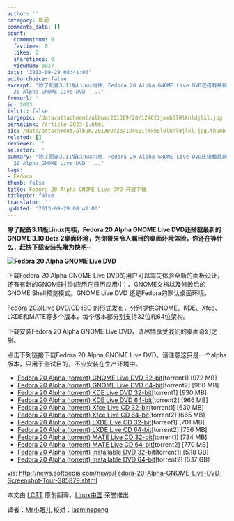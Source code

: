 ```yaml
---
author: ''
category: 新闻
comments_data: []
count:
  commentnum: 0
  favtimes: 0
  likes: 0
  sharetimes: 0
  viewnum: 3017
date: '2013-09-29 08:41:00'
editorchoice: false
excerpt: "除了配备3.11版Linux内核，Fedora 20 Alpha GNOME Live DVD还搭载最新的GNOME 3.10 Beta 2桌面环境，为你带来令人瞩目的桌面环境体验，你还在等什么，赶快下载安装先睹为快吧~\r\n\r\n下载Fedora
  20 Alpha GNOME Live DVD  ..."
fromurl: ''
id: 2023
islctt: false
largepic: /data/attachment/album/201309/28/124621jmxb5l0lkhldjlxl.jpg
permalink: /article-2023-1.html
pic: /data/attachment/album/201309/28/124621jmxb5l0lkhldjlxl.jpg.thumb.jpg
related: []
reviewer: ''
selector: ''
summary: "除了配备3.11版Linux内核，Fedora 20 Alpha GNOME Live DVD还搭载最新的GNOME 3.10 Beta 2桌面环境，为你带来令人瞩目的桌面环境体验，你还在等什么，赶快下载安装先睹为快吧~\r\n\r\n下载Fedora
  20 Alpha GNOME Live DVD  ..."
tags:
- Fedora
thumb: false
title: Fedora 20 Alpha GNOME Live DVD 开放下载
titlepic: false
translator: ''
updated: '2013-09-29 08:41:00'
---
```


**除了配备3.11版Linux内核，Fedora 20 Alpha GNOME Live DVD还搭载最新的GNOME 3.10 Beta 2桌面环境，为你带来令人瞩目的桌面环境体验，你还在等什么，赶快下载安装先睹为快吧~**


**![Fedora 20 Alpha GNOME Live DVD](/data/attachment/album/201309/28/124621jmxb5l0lkhldjlxl.jpg)**


下载Fedora 20 Alpha GNOME Live DVD的用户可以率先体验全新的面板设计，还有有新的GNOME时钟(应用在日历应用中) 、GNOME文档以及修改后的GNOME Shell预览模式。GNOME Live DVD 还是Fedora的默认桌面环境。


Fedora 20以Live DVD/CD ISO 的形式发布，分别提供GNOME、KDE、Xfce、LXDE和MATE等多个版本，每个版本都分别支持32位和64位架构。


下载安装Fedora 20 Alpha GNOME Live DVD，请尽情享受我们的桌面奇幻之旅。


点击下列链接下载Fedora 20 Alpha GNOME Live DVD。请注意这只是一个alpha 版本，只用于测试目的，不应安装在生产环境中。


* [Fedora 20 Alpha (torrent) GNOME Live DVD 32-bit](http://torrent.fedoraproject.org/torrents/Fedora-Live-Desktop-i686-20-Alpha.torrent)[torrent1] [972 MB]
* [Fedora 20 Alpha (torrent) GNOME Live DVD 64-bit](http://torrent.fedoraproject.org/torrents/Fedora-Live-Desktop-x86_64-20-Alpha.torrent)[torrent2] [960 MB]
* [Fedora 20 Alpha (torrent) KDE Live DVD 32-bit](http://torrent.fedoraproject.org/torrents/Fedora-Live-KDE-i686-20-Alpha.torrent)[torrent1] [930 MB]
* [Fedora 20 Alpha (torrent) KDE Live DVD 64-bit](http://torrent.fedoraproject.org/torrents/Fedora-Live-KDE-x86_64-20-Alpha.torrent)[torrent2] [966 MB]
* [Fedora 20 Alpha (torrent) Xfce Live CD 32-bit](http://torrent.fedoraproject.org/torrents/Fedora-Live-XFCE-i686-20-Alpha.torrent)[torrent1] [630 MB]
* [Fedora 20 Alpha (torrent) Xfce Live CD 64-bit](http://torrent.fedoraproject.org/torrents/Fedora-Live-XFCE-x86_64-20-Alpha.torrent)[torrent2] [665 MB]
* [Fedora 20 Alpha (torrent) LXDE Live CD 32-bit](http://torrent.fedoraproject.org/torrents/Fedora-Live-LXDE-i686-20-Alpha.torrent)[torrent1] [701 MB]
* [Fedora 20 Alpha (torrent) LXDE Live CD 64-bit](http://torrent.fedoraproject.org/torrents/Fedora-Live-LXDE-x86_64-20-Alpha.torrent)[torrent2] [736 MB]
* [Fedora 20 Alpha (torrent) MATE Live CD 32-bit](http://torrent.fedoraproject.org/torrents/Fedora-Live-MATE-Compiz-i686-20-Alpha.torrent)[torrent1] [734 MB]
* [Fedora 20 Alpha (torrent) MATE Live CD 64-bit](http://torrent.fedoraproject.org/torrents/Fedora-Live-MATE-Compiz-x86_64-20-Alpha.torrent)[torrent2] [770 MB]
* [Fedora 20 Alpha (torrent) Installable DVD 32-bit](http://torrent.fedoraproject.org/torrents/Fedora-20-Alpha-i386-DVD.torrent)[torrent1] [5.18 GB]
* [Fedora 20 Alpha (torrent) Installable DVD 64-bit](http://torrent.fedoraproject.org/torrents/Fedora-20-Alpha-x86_64-DVD.torrent)[torrent2] [5.17 GB]


 


via: <http://news.softpedia.com/news/Fedora-20-Alpha-GNOME-Live-DVD-Screenshot-Tour-385879.shtml>


本文由 [LCTT](https://github.com/LCTT/TranslateProject) 原创翻译，[Linux中国](http://linux.cn/portal.php) 荣誉推出


译者：[Mr小眼儿](http://linux.cn/space/14801) 校对：[jasminepeng](http://linux.cn/space/jasminepeng)